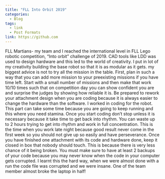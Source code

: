 ```yaml
---
title: "FLL Into Orbit 2019"
categories:
  - Blog
tags:
  - link
  - Post Formats
link: https://github.com
---
```


FLL Martians- my team and I reached the international level in FLL Lego robotic competition, “Into orbit” challenge of 2019. CAD tools like LDD was used to design
hardware and this led to the world of creativity. I put in lot of my creativity building the base robot so that it is as modular as it gets. my biggest advice is 
not to try all the mission in the table. First, plan in such a way that you can add more mission to your preexisting missions if you have time left. Start with a 
small number of missions and then make that work 10/10 times such that on competition day you can show confident you are and surprise the judges by showing how 
reliable it is. Be prepared to rework your attachment design when you are coding because it is always easier to change the hardware than the software. I worked in 
coding for the robot. This part can take some time because you are going to keep running and this where you need stamina. Once you start coding don’t stop unless it 
is necessary because it take time to get back into rhythm. You can waste up to 2 hours trying to get into rhythm and work in full concentration. This is the time 
when you work late night because good result never come in the first week so you should not give up so easily and have perseverance. Once you have finished one 
attachment with its code and hardware done, keep it closed in box that nobody should touch. This is because there is very less chance of it being broken. You must 
make sure to have at least 2 backups of your code because you may never know when the code in your computer gets corrupted. I learnt this the hard way, when we were 
almost done with a run the code file was corrupted and we were insane. One of the team member almost broke the laptop in half!
